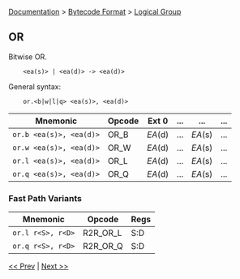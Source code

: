 [Documentation](../../README.md) > [Bytecode Format](../README.md) > [Logical Group](../InstructionsLogical.md)

## OR

Bitwise OR.

        <ea(s)> | <ea(d)> -> <ea(d)>

General syntax:

        or.<b|w|l|q> <ea(s)>, <ea(d)>

| Mnemonic | Opcode | Ext 0 | ... | ... | ... |
| - | - | - | - | - | - |
| `or.b <ea(s)>, <ea(d)>` | OR_B | *EA*(d) | ... | *EA*(s) | ... |
| `or.w <ea(s)>, <ea(d)>` | OR_W | *EA*(d) | ... | *EA*(s) | ... |
| `or.l <ea(s)>, <ea(d)>` | OR_L | *EA*(d) | ... | *EA*(s) | ... |
| `or.q <ea(s)>, <ea(d)>` | OR_Q | *EA*(d) | ... | *EA*(s) | ... |

### Fast Path Variants

| Mnemonic | Opcode | Regs |
| - | - | - |
| `or.l r<S>, r<D>` | R2R_OR_L | S:D |
| `or.q r<S>, r<D>` | R2R_OR_Q | S:D |

[<< Prev](./l_01.md) | [Next >>](./l_03.md)
